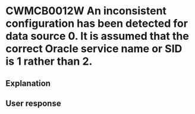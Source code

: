 # CWMCB0012W An inconsistent configuration has been detected for data source 0. It is assumed that the correct Oracle service name or SID is 1 rather than 2.

## Explanation

## User response